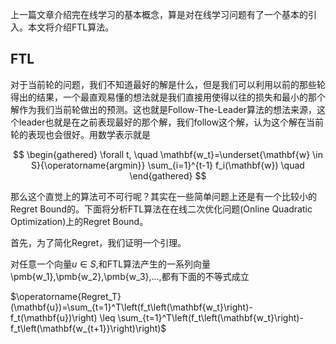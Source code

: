 上一篇文章介绍完在线学习的基本概念，算是对在线学习问题有了一个基本的引入。本文将介绍FTL算法。

## FTL

对于当前轮的问题，我们不知道最好的解是什么，但是我们可以利用以前的那些轮得出的结果，一个最直观易懂的想法就是我们直接用使得以往的损失和最小的那个解作为我们当前轮做出的预测。这也就是Follow-The-Leader算法的想法来源，这个leader也就是在之前表现最好的那个解，我们follow这个解，认为这个解在当前轮的表现也会很好。用数学表示就是

$$ \begin{gathered} \forall t, \quad \mathbf{w_t}=\underset{\mathbf{w} \in S}{\operatorname{argmin}} \sum_{i=1}^{t-1} f_i(\mathbf{w}) \quad \end{gathered} $$

那么这个直觉上的算法可不可行呢？其实在一些简单问题上还是有一个比较小的Regret Bound的。下面将分析FTL算法在在线二次优化问题(Online Quadratic Optimization)上的Regret Bound。

首先，为了简化Regret，我们证明一个引理。

对任意一个向量$u∈S$,和FTL算法产生的一系列向量\pmb{w_1},\pmb{w_2},\pmb{w_3},...,都有下面的不等式成立

$\operatorname{Regret_T}(\mathbf{u})=\sum_{t=1}^T\left(f_t\left(\mathbf{w_t}\right)-f_t(\mathbf{u})\right) \leq \sum_{t=1}^T\left(f_t\left(\mathbf{w_t}\right)-f_t\left(\mathbf{w_{t+1}}\right)\right)$
